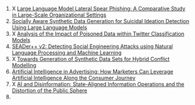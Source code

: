 1. X [Large Language Model Lateral Spear Phishing: A Comparative Study in Large-Scale Organizational Settings](https://arxiv.org/abs/2401.09727)
2. [Socially Aware Synthetic Data Generation for Suicidal Ideation Detection Using Large Language Models](https://ieeexplore.ieee.org/document/10413447)
3. X [Analysis of the Impact of Poisoned Data within Twitter Classification Models](https://www.sciencedirect.com/science/article/pii/S240589631932021X)
4. [SEADer++ v2: Detecting Social Engineering Attacks using Natural Language Processing and Machine Learning](https://ieeexplore.ieee.org/document/9194623)
5. X [Towards Generation of Synthetic Data Sets for Hybrid Conflict Modelling](https://www.researchgate.net/publication/364422956_Towards_Generation_of_Synthetic_Data_Sets_for_Hybrid_Conflict_Modelling)
6. [Artificial Intelligence in Advertising: How Marketers Can Leverage Artificial Intelligence Along the Consumer Journey](https://www.researchgate.net/publication/327500836_Artificial_Intelligence_in_Advertising_How_Marketers_Can_Leverage_Artificial_Intelligence_Along_the_Consumer_Journey)
7. X [AI and Disinformation: State-Aligned Information Operations and the Distortion of the Public Sphere](https://www.researchgate.net/publication/364454312_AI_and_Disinformation_State-Aligned_Information_Operations_and_the_Distortion_of_the_Public_Sphere)
8. 
